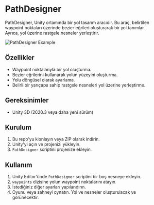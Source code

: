 # PathDesigner

PathDesigner, Unity ortamında bir yol tasarım aracıdır. Bu araç, belirtilen waypoint noktaları üzerinde bezier eğrileri oluşturarak bir yol tanımlar. Ayrıca, yol üzerine rastgele nesneler yerleştirir.

![PathDesigner Example](example.png)

## Özellikler

- Waypoint noktalarıyla bir yol oluşturma.
- Bezier eğrilerini kullanarak yolun yüzeyini oluşturma.
- Yolu döngüsel olarak ayarlama.
- Belirli bir yarıçapa sahip rastgele nesneleri yol üzerine yerleştirme.

## Gereksinimler

- Unity 3D (2020.3 veya daha yeni sürüm)

## Kurulum

1. Bu repo'yu klonlayın veya ZIP olarak indirin.
2. Unity'yi açın ve projenizi yükleyin.
3. `PathDesigner` scriptini projenize ekleyin.

## Kullanım

1. Unity Editor'ünde `PathDesigner` scriptini bir boş nesneye ekleyin.
2. `waypoints` dizisine yolun waypoint noktalarını atayın.
3. İstediğiniz diğer ayarları yapılandırın.
4. Oyunu veya sahneyi oynatın. Yol ve nesneler oluşturulacak ve görünecektir.
